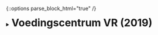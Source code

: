 {::options parse_block_html="true" /}
<details>
  <summary><h1 style="display:inline">Voedingscentrum VR (2019)</h1></summary>
![](assets/images/portfolio/vc.png)

The project: A VR experience that playfully teaches children how to develop healthy eating habits develped by [Fantazm](https://www.fantazm.com).
{: .text-justify}

Role: Game Developer  
Duration: 6 months  
Team size: 6~8  
Platform: SteamVR with HTC Vive  
Engine/Language: Unity/C#  

I developed most of the gameplay in this project, including SteamVR and Leap Motion integration. You can read more about this project on [the postmortem I wrote on it](https://blog.lslabs.dev/posts/voedingscentrum_1).
{: .text-justify}
</details>